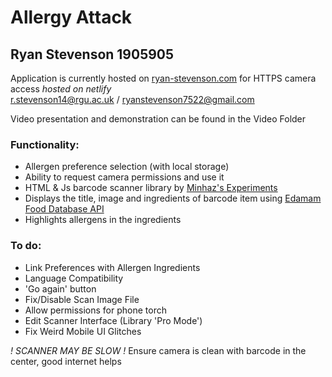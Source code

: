 # Allergy Attack
## Ryan Stevenson 1905905
Application is currently hosted on [ryan-stevenson.com](https://ryan-stevenson.com/) for HTTPS camera access *hosted on netlify*  
r.stevenson14@rgu.ac.uk / ryanstevenson7522@gmail.com

Video presentation and demonstration can be found in the Video Folder

### Functionality:
- Allergen preference selection (with local storage)
- Ability to request camera permissions and use it
- HTML & Js barcode scanner library by [Minhaz's Experiments](https://blog.minhazav.dev/research/html5-qrcode)
- Displays the title, image and ingredients of barcode item using [Edamam Food Database API](https://rapidapi.com/edamam/api/edamam-food-and-grocery-database)
- Highlights allergens in the ingredients

### To do:
- Link Preferences with Allergen Ingredients
- Language Compatibility
- 'Go again' button
- Fix/Disable Scan Image File
- Allow permissions for phone torch
- Edit Scanner Interface (Library 'Pro Mode')
- Fix Weird Mobile UI Glitches

*! SCANNER MAY BE SLOW !*
Ensure camera is clean with barcode in the center, good internet helps
        
    
